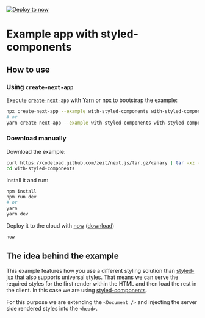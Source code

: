 [![Deploy to now](https://deploy.now.sh/static/button.svg)](https://deploy.now.sh/?repo=https://github.com/zeit/next.js/tree/master/examples/with-styled-components)

# Example app with styled-components

## How to use

### Using `create-next-app`

Execute [`create-next-app`](https://github.com/segmentio/create-next-app) with [Yarn](https://yarnpkg.com/lang/en/docs/cli/create/) or [npx](https://github.com/zkat/npx#readme) to bootstrap the example:

```bash
npx create-next-app --example with-styled-components with-styled-components-app
# or
yarn create next-app --example with-styled-components with-styled-components-app
```

### Download manually

Download the example:

```bash
curl https://codeload.github.com/zeit/next.js/tar.gz/canary | tar -xz --strip=2 next.js-canary/examples/with-styled-components
cd with-styled-components
```

Install it and run:

```bash
npm install
npm run dev
# or
yarn
yarn dev
```

Deploy it to the cloud with [now](https://zeit.co/now) ([download](https://zeit.co/download))

```bash
now
```

## The idea behind the example

This example features how you use a different styling solution than [styled-jsx](https://github.com/zeit/styled-jsx) that also supports universal styles. That means we can serve the required styles for the first render within the HTML and then load the rest in the client. In this case we are using [styled-components](https://github.com/styled-components/styled-components).

For this purpose we are extending the `<Document />` and injecting the server side rendered styles into the `<head>`.
